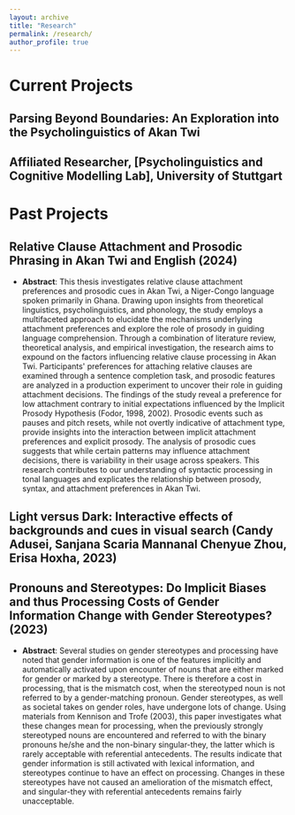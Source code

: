 ```yaml
---
layout: archive
title: "Research"
permalink: /research/
author_profile: true
---
```


Current Projects
======
## Parsing Beyond Boundaries: An Exploration into the Psycholinguistics of Akan Twi

## Affiliated Researcher, [Psycholinguistics and Cognitive Modelling Lab], University of Stuttgart

Past Projects
======

## Relative Clause Attachment and Prosodic Phrasing in Akan Twi and English (2024)

- **Abstract**:
  This thesis investigates relative clause attachment preferences and prosodic cues in Akan Twi, a Niger-Congo language spoken primarily in Ghana. Drawing upon insights from theoretical linguistics, psycholinguistics, and phonology, the study employs a multifaceted approach to elucidate the mechanisms underlying attachment preferences and explore the role of prosody in guiding language comprehension. Through a combination of literature review, theoretical analysis, and empirical investigation, the research aims to expound on the factors influencing relative clause processing in Akan Twi. Participants' preferences for attaching relative clauses are examined through a sentence completion task, and prosodic features are analyzed in a production experiment to uncover their role in guiding attachment decisions. The findings of the study reveal a preference for low attachment contrary to initial expectations influenced by the  Implicit Prosody Hypothesis (Fodor, 1998, 2002). Prosodic events such as pauses and pitch resets, while not overtly indicative of attachment type, provide insights into the interaction between implicit attachment preferences and explicit prosody. The analysis of prosodic cues suggests that while certain patterns may influence attachment decisions, there is variability in their usage across speakers. This research contributes to our understanding of syntactic processing in tonal languages and explicates the relationship between prosody, syntax, and attachment preferences in Akan Twi.

## Light versus Dark: Interactive effects of backgrounds and cues in visual search (Candy Adusei, Sanjana Scaria Mannanal Chenyue Zhou, Erisa Hoxha, 2023)
   
## Pronouns and Stereotypes: Do Implicit Biases and thus Processing Costs of Gender Information Change with Gender Stereotypes? (2023)

- **Abstract**:
  Several studies on gender stereotypes and processing have noted that gender information is one of
the features implicitly and automatically activated upon encounter of nouns that are either marked for
gender or marked by a stereotype. There is therefore a cost in processing, that is the mismatch cost, when
the stereotyped noun is not referred to by a gender-matching pronoun. Gender stereotypes, as well as
societal takes on gender roles, have undergone lots of change. Using materials from Kennison and Trofe
(2003), this paper investigates what these changes mean for processing, when the previously strongly
stereotyped nouns are encountered and referred to with the binary pronouns he/she and the non-binary
singular-they, the latter which is rarely acceptable with referential antecedents. The results indicate that
gender information is still activated with lexical information, and stereotypes continue to have an effect
on processing. Changes in these stereotypes have not caused an amelioration of the mismatch effect, and
singular-they with referential antecedents remains fairly unacceptable.
